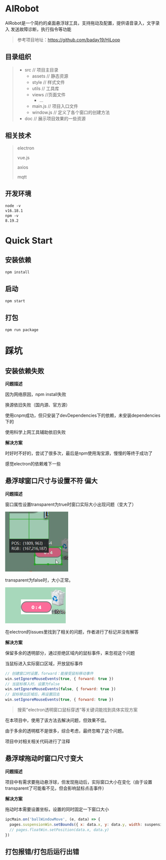 # AIRobot

AIRobot是一个简约的桌面悬浮球工具，支持拖动及配置，提供语音录入，文字录入 发送故障诊断，执行指令等功能

>
> 参考项目地址：https://github.com/baday19/HiLoop


## 目录组织

> + src // 项目主目录
>   + assets // 静态资源
>   + style // 样式文件
>   + utils // 工具库
>   + views //页面文件
>     + ...
>   + main.js // 项目入口文件
>   + window.js // 定义了各个窗口的创建方法
>  + doc // 展示项目效果的一些资源

## 相关技术

> electron
>
> vue.js
>
> axios
>
> mqtt

## 开发环境

```shell
node -v
v16.18.1
npm -v
8.19.2
```

# Quick Start

## 安装依赖

```shell
npm install
```

## 启动

```shell
npm start
```

## 打包

```shell
npm run package
```

# 踩坑

## 安装依赖失败

**问题描述**

因为网络原因，npm install失败

换源依旧失败（国内源、官方源）

使用cnpm成功，但只安装了devDependencies下的依赖，未安装dependencies下的

使用科学上网工具辅助依旧失败

**解决方案**

时好时不好的，尝试了很多次，最后是npm使用淘宝源，慢慢的等终于成功了

感觉electron的依赖难下一些

## 悬浮球窗口尺寸与设置不符 偏大

**问题描述**

窗口属性设置transparent为true时窗口实际大小出现问题（变大了）

![bug-1](https://raw.githubusercontent.com/baday19/HiLoop/main/doc/bug-1.jpg)

transparent为false时，大小正常。

![bug-0](https://raw.githubusercontent.com/baday19/HiLoop/main/doc/bug-0.jpg)

在electron的issues里找到了相关的问题，作者进行了标记并没有解答

**解决方案**

保留多余的透明部分，通过拒绝区域内的鼠标事件，来忽视这个问题

当鼠标进入实际窗口区域，开放鼠标事件

```javascript
// 创建窗口时设置，forward：能接受鼠标移动事件
win.setIgnoreMouseEvents(true, { forward: true })
// 当鼠标移入时，设置为false
win.setIgnoreMouseEvents(false, { forward: true })
// 鼠标移出区域后，再设置回去
win.setIgnoreMouseEvents(true, { forward: true })
```

> 搜索"electron透明窗口鼠标穿透"等关键词能找到具体实现方案

在本项目中，使用了该方法去解决问题，但效果不佳。

由于多余的透明框不是很多，综合考虑，最终忽略了这个问题。

项目中对相关相关代码进行了注释

## 悬浮球拖动时窗口尺寸变大

**问题描述**

项目中有需求要拖动悬浮球，但发现拖动后，实际窗口大小在变化（由于设置transparent了可能看不见，但会影响鼠标点击事件）

**解决方案**

拖动时本需要设置坐标，设置的同时固定一下窗口大小

```javascript
ipcMain.on('ballWindowMove', (e, data) => {
  pages.suspensionWin.setBounds({ x: data.x, y: data.y, width: suspensionConfig.width, height: suspensionConfig.height })
  // pages.floatWin.setPosition(data.x, data.y)
})
```

## 打包报错/打包后运行出错



